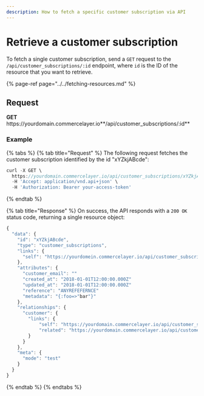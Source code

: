 ```yaml
---
description: How to fetch a specific customer subscription via API
---
```


# Retrieve a customer subscription

To fetch a single customer subscription, send a `GET` request to the `/api/customer_subscriptions/:id` endpoint, where `id` is the ID of the resource that you want to retrieve.

{% page-ref page="../../fetching-resources.md" %}

## Request

**GET** https://<i></i>yourdomain.commercelayer.io**/api/customer_subscriptions/:id**

### **Example**

{% tabs %}
{% tab title="Request" %}
The following request fetches the customer subscription identified by the id "xYZkjABcde":

```javascript
curl -X GET \
  https://yourdomain.commercelayer.io/api/customer_subscriptions/xYZkjABcde \
  -H 'Accept: application/vnd.api+json' \
  -H 'Authorization: Bearer your-access-token'
```
{% endtab %}

{% tab title="Response" %}
On success, the API responds with a `200 OK` status code, returning a single resource object:

```javascript
{
  "data": {
    "id": "xYZkjABcde",
    "type": "customer_subscriptions",
    "links": {
      "self": "https://yourdomein.commercelayer.io/api/customer_subscriptions/xYZkjABcde"
    },
    "attributes": {
      "customer_email": ""
      "created_at": "2018-01-01T12:00:00.000Z"
      "updated_at": "2018-01-01T12:00:00.000Z"
      "reference": "ANYREFEFERNCE"
      "metadata": "{:foo=>"bar"}"
    },
    "relationships": {
      "customer": {
        "links": {
            "self": "https://yourdomain.commercelayer.io/api/customer_subscriptions/xYZkjABcde/relationships/customer",
            "related": "https://yourdomain.commercelayer.io/api/customer_subscriptions/xYZkjABcde/customer"
        }
      }
    },
    "meta": {
      "mode": "test"
    }
  }
}
```
{% endtab %}
{% endtabs %}
